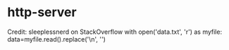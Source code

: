 # http-server

Credit: sleeplessnerd on StackOverflow
with open('data.txt', 'r') as myfile:
    data=myfile.read().replace('\n', '')
